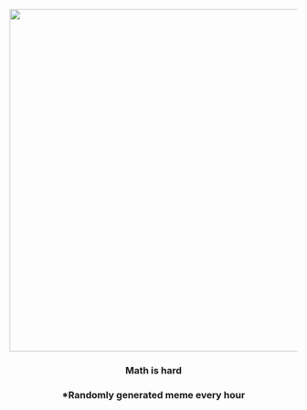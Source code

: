 <p align="center">
        <img src="https://i.redd.it/umiax22hfws81.gif" width="600" height="600">
        </p>
        <h3 align="center">Math is hard</h3>
        <h3 align="center">*Randomly generated meme every hour</h3>
    